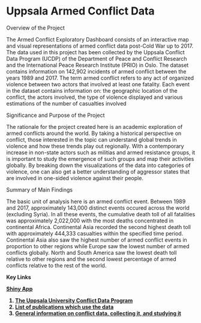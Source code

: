 # Uppsala Armed Conflict Data

Overview of the Project

The Armed Conflict Exploratory Dashboard consists of an interactive map and visual representations of armed conflict 
data post-Cold War up to 2017. The data used in this project has been collected by the Uppsala Conflict Data Program (UCDP)
of the Department of Peace and Conflict Research and the International Peace Research Institute (PRIO) in Oslo.
The dataset contains information on 142,902 incidents of armed conflict between the years 1989 and 2017. 
The term armed conflict refers to any act of organized violence between two actors that involved at least one fatality.
Each event in the dataset contains information on: the geographic location of the conflict,
the actors involved, the type of violence displayed and various estimations of the number of casualties involved

Significance and Purpose of the Project

The rationale for the project created here is an academic exploration of armed conflicts
around the world. By taking a historical perspective on conflict, those interested in the topic
can understand global trends in violence and how these trends play out regionally. With a 
contemporary increase in non-state actors such as militias and armed resistance groups, it is
important to study the emergence of such groups and map their activities globally. By breaking down
the visualizations of the data into categories of violence, one can also get a better understanding 
of aggressor states that are involved in one-sided violence against their people.

Summary of Main Findings

The basic unit of analysis here is an armed conflict event. Between 1989 and 2017, approximately
143,000 distinct events occured across the world (excluding Syria). In all these events,
the cumulative death toll of all fatalities was approximately 2,022,000 with the most deaths concentrated in 
continental Africa. Continental Asia recorded the second highest death toll with approximately 444,333 
casualties within the specified time period. Continental Asia also saw the highest number of
armed conflict events in proportion to other regions while Europe saw the lowest number 
of armed conflicts globally. North and South America saw the lowest death
toll relative to other regions and the second lowest percentage of armed conflicts relative
to the rest of the world.

<b> Key Links
  
[Shiny App](https://ghada-amer.shinyapps.io/Initial_App/)
  
1. [The Uppsala University Conflict Data Program](https://www.pcr.uu.se/research/ucdp/)
2. [List of publications which use the data](https://www.pcr.uu.se/research/ucdp/publications/)
3. [General information on conflict data, collecting it, and studying it](https://www.pcr.uu.se/research/ucdp/publications/ucdp-papers/)



